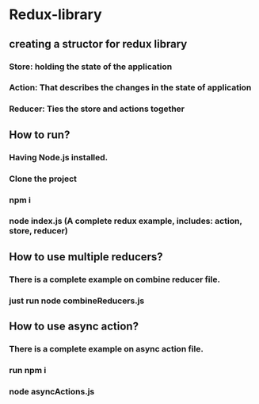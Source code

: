 # Redux-library
## creating a structor for redux library
### Store: holding the state of the application
### Action: That describes the changes in the state of application
### Reducer: Ties the store and actions together

## How to run?
### Having Node.js installed.
### Clone the project
### npm i
### node index.js (A complete redux example, includes: action, store, reducer)

## How to use multiple reducers?
### There is a complete example on combine reducer file.
### just run node combineReducers.js

## How to use async action?
### There is a complete example on async action file.
### run npm i
### node asyncActions.js

